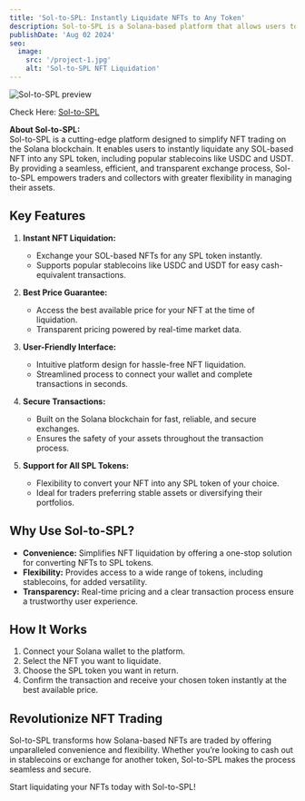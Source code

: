 ```yaml
---
title: 'Sol-to-SPL: Instantly Liquidate NFTs to Any Token'
description: Sol-to-SPL is a Solana-based platform that allows users to liquidate any NFT into any SPL token, including stablecoins like USDC and USDT, at the best available price.
publishDate: 'Aug 02 2024'
seo:
  image:
    src: '/project-1.jpg'
    alt: 'Sol-to-SPL NFT Liquidation'
---
```


![Sol-to-SPL preview](/project-6.jpg)

Check Here: [Sol-to-SPL](https://sol-to-spl.vercel.app/)

**About Sol-to-SPL:**  
Sol-to-SPL is a cutting-edge platform designed to simplify NFT trading on the Solana blockchain. It enables users to instantly liquidate any SOL-based NFT into any SPL token, including popular stablecoins like USDC and USDT. By providing a seamless, efficient, and transparent exchange process, Sol-to-SPL empowers traders and collectors with greater flexibility in managing their assets.

## Key Features

1. **Instant NFT Liquidation:**

   - Exchange your SOL-based NFTs for any SPL token instantly.
   - Supports popular stablecoins like USDC and USDT for easy cash-equivalent transactions.

2. **Best Price Guarantee:**

   - Access the best available price for your NFT at the time of liquidation.
   - Transparent pricing powered by real-time market data.

3. **User-Friendly Interface:**

   - Intuitive platform design for hassle-free NFT liquidation.
   - Streamlined process to connect your wallet and complete transactions in seconds.

4. **Secure Transactions:**

   - Built on the Solana blockchain for fast, reliable, and secure exchanges.
   - Ensures the safety of your assets throughout the transaction process.

5. **Support for All SPL Tokens:**
   - Flexibility to convert your NFT into any SPL token of your choice.
   - Ideal for traders preferring stable assets or diversifying their portfolios.

## Why Use Sol-to-SPL?

- **Convenience:** Simplifies NFT liquidation by offering a one-stop solution for converting NFTs to SPL tokens.
- **Flexibility:** Provides access to a wide range of tokens, including stablecoins, for added versatility.
- **Transparency:** Real-time pricing and a clear transaction process ensure a trustworthy user experience.

## How It Works

1. Connect your Solana wallet to the platform.
2. Select the NFT you want to liquidate.
3. Choose the SPL token you want in return.
4. Confirm the transaction and receive your chosen token instantly at the best available price.

## Revolutionize NFT Trading

Sol-to-SPL transforms how Solana-based NFTs are traded by offering unparalleled convenience and flexibility. Whether you’re looking to cash out in stablecoins or exchange for another token, Sol-to-SPL makes the process seamless and secure.

Start liquidating your NFTs today with Sol-to-SPL!
